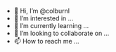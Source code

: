 - 👋 Hi, I’m @colburnl
- 👀 I’m interested in ...
- 🌱 I’m currently learning ...
- 💞️ I’m looking to collaborate on ...
- 📫 How to reach me ...

<!---
colburnl/colburnl is a ✨ special ✨ repository because its `README.md` (this file) appears on your GitHub profile.
You can click the Preview link to take a look at your changes.
--->
